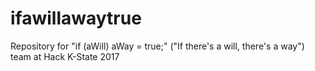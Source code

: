 # ifawillawaytrue
Repository for "if (aWill) aWay = true;" ("If there's a will, there's a way") team at Hack K-State 2017
